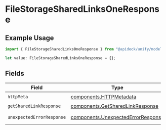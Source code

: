 # FileStorageSharedLinksOneResponse

## Example Usage

```typescript
import { FileStorageSharedLinksOneResponse } from "@apideck/unify/models/operations";

let value: FileStorageSharedLinksOneResponse = {};
```

## Fields

| Field                                                                                    | Type                                                                                     | Required                                                                                 | Description                                                                              |
| ---------------------------------------------------------------------------------------- | ---------------------------------------------------------------------------------------- | ---------------------------------------------------------------------------------------- | ---------------------------------------------------------------------------------------- |
| `httpMeta`                                                                               | [components.HTTPMetadata](../../models/components/httpmetadata.md)                       | :heavy_check_mark:                                                                       | N/A                                                                                      |
| `getSharedLinkResponse`                                                                  | [components.GetSharedLinkResponse](../../models/components/getsharedlinkresponse.md)     | :heavy_minus_sign:                                                                       | Shared Link                                                                              |
| `unexpectedErrorResponse`                                                                | [components.UnexpectedErrorResponse](../../models/components/unexpectederrorresponse.md) | :heavy_minus_sign:                                                                       | Unexpected error                                                                         |